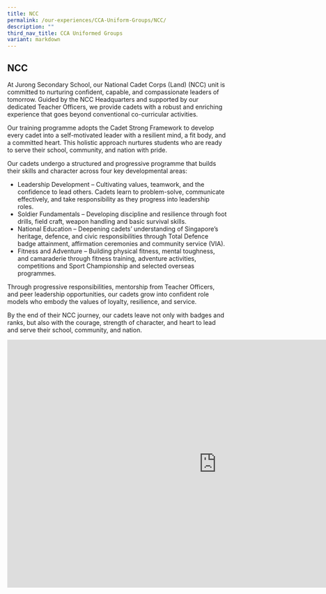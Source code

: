 ```yaml
---
title: NCC
permalink: /our-experiences/CCA-Uniform-Groups/NCC/
description: ""
third_nav_title: CCA Uniformed Groups
variant: markdown
---
```

## NCC


At Jurong Secondary School, our National Cadet Corps (Land) (NCC) unit is committed to nurturing confident, capable, and compassionate leaders of tomorrow. Guided by the NCC Headquarters and supported by our dedicated Teacher Officers, we provide cadets with a robust and enriching experience that goes beyond conventional co-curricular activities.

Our training programme adopts the Cadet Strong Framework to develop every cadet into a self-motivated leader with a resilient mind, a fit body, and a committed heart. This holistic approach nurtures students who are ready to serve their school, community, and nation with pride.

Our cadets undergo a structured and progressive programme that builds their skills and character across four key developmental areas:

* Leadership Development – Cultivating values, teamwork, and the confidence to lead others. Cadets learn to problem-solve, communicate effectively, and take responsibility as they progress into leadership roles.<br>
* Soldier Fundamentals – Developing discipline and resilience through foot drills, field craft, weapon handling and basic survival skills.<br>
* National Education – Deepening cadets’ understanding of Singapore’s heritage, defence, and civic responsibilities through Total Defence badge attainment, affirmation ceremonies and community service (VIA).<br>
* Fitness and Adventure – Building physical fitness, mental toughness, and camaraderie through fitness training, adventure activities, competitions and Sport Championship and selected overseas programmes.

Through progressive responsibilities, mentorship from Teacher Officers, and peer leadership opportunities, our cadets grow into confident role models who embody the values of loyalty, resilience, and service.

By the end of their NCC journey, our cadets leave not only with badges and ranks, but also with the courage, strength of character, and heart to lead and serve their school, community, and nation.

<iframe allowfullscreen="true" height="569" width="960" frameborder="0" src="https://docs.google.com/presentation/d/e/2PACX-1vTiv4KMXxKVyL1HTa5Uy2g1K3BJGBooOI2s9Uk2xUhPwhd_Aqa41P6-DJwJBOBGxrgeRXFa-CBDHfaI/pubembed?start=true&amp;loop=true&amp;delayms=3000"></iframe>